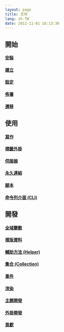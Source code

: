 ```yaml
---
layout: page
title: 文件
lang: zh-TW
date: 2012-11-01 18:13:30
---
```


## 開始

#### [安裝](install.html)

#### [建立](setup.html)

#### [設定](configure.html)

#### [佈署](deploy.html)

#### [遷移](migrate.html)

## 使用

#### [寫作](writing.html)

#### [標籤外掛](tag-plugins.html)

#### [伺服器](server.html)

#### [永久連結](permalink.html)

#### [腳本](scripts.html)

#### [命令列介面 (CLI)](cli.html)

## 開發

#### [全域變數](global-variables.html)

#### [樣版資料](template-data.html)

#### [輔助方法 (Helper)](helpers.html)

#### [集合 (Collection)](collection.html)

#### [事件](events.html)

#### [渲染](render.html)

#### [主題開發](theme-development.html)

#### [外掛開發](plugin-development.html)

#### [貢獻](contribute.html)